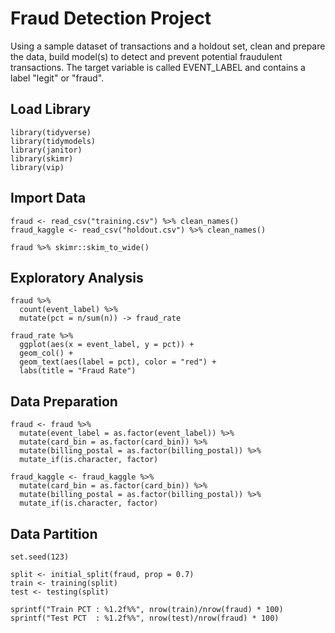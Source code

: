 # Fraud Detection Project
Using a sample dataset of transactions and a holdout set, clean and prepare the data, build model(s) to detect and prevent potential fraudulent transactions. The target variable is called EVENT_LABEL and contains a label "legit" or "fraud". 

## Load Library
```
library(tidyverse)
library(tidymodels)
library(janitor)
library(skimr)
library(vip)
```
## Import Data
```
fraud <- read_csv("training.csv") %>% clean_names()
fraud_kaggle <- read_csv("holdout.csv") %>% clean_names()

fraud %>% skimr::skim_to_wide()
```
## Exploratory Analysis
```
fraud %>%
  count(event_label) %>%
  mutate(pct = n/sum(n)) -> fraud_rate

fraud_rate %>%
  ggplot(aes(x = event_label, y = pct)) +
  geom_col() +
  geom_text(aes(label = pct), color = "red") +
  labs(title = "Fraud Rate")
```
## Data Preparation
```
fraud <- fraud %>%
  mutate(event_label = as.factor(event_label)) %>%
  mutate(card_bin = as.factor(card_bin)) %>%
  mutate(billing_postal = as.factor(billing_postal)) %>%
  mutate_if(is.character, factor)

fraud_kaggle <- fraud_kaggle %>%
  mutate(card_bin = as.factor(card_bin)) %>%
  mutate(billing_postal = as.factor(billing_postal)) %>%
  mutate_if(is.character, factor)
```
## Data Partition
```
set.seed(123)

split <- initial_split(fraud, prop = 0.7)
train <- training(split)
test <- testing(split)

sprintf("Train PCT : %1.2f%%", nrow(train)/nrow(fraud) * 100)
sprintf("Test PCT  : %1.2f%%", nrow(test)/nrow(fraud) * 100)
```
